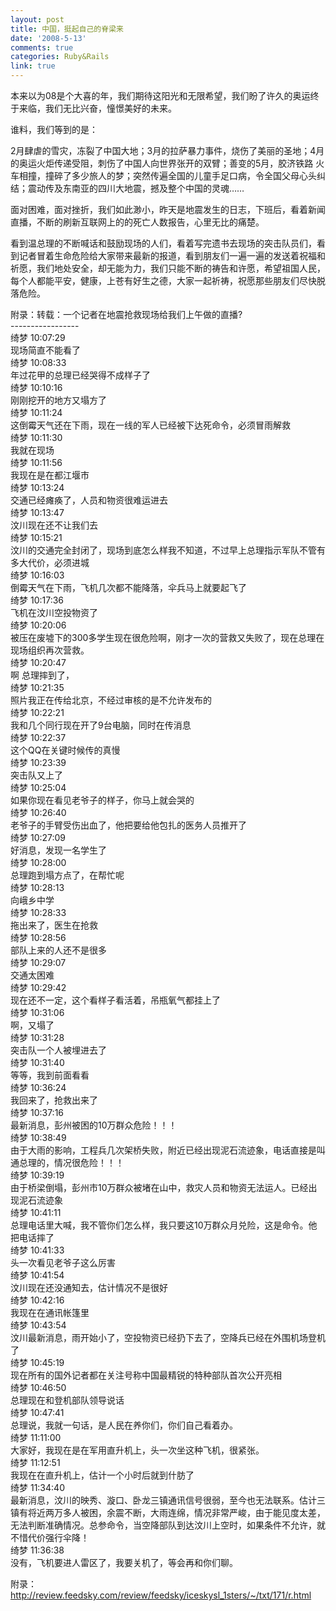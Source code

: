 ```yaml
---
layout: post
title: 中国，挺起自己的脊梁来
date: '2008-5-13'
comments: true
categories: Ruby&Rails
link: true
---
```

<p>本来以为08是个大喜的年，我们期待这阳光和无限希望，我们盼了许久的奥运终于来临，我们无比兴奋，憧憬美好的未来。</p>
<p>谁料，我们等到的是：</p>
<p>2月肆虐的雪灾，冻裂了中国大地；3月的拉萨暴力事件，烧伤了美丽的圣地；4月的奥运火炬传递受阻，刺伤了中国人向世界张开的双臂；善变的5月，胶济铁路 火车相撞，撞碎了多少旅人的梦；突然传遍全国的儿童手足口病，令全国父母心头纠结；震动传及东南亚的四川大地震，撼及整个中国的灵魂&hellip;&hellip;</p>
<p>面对困难，面对挫折，我们如此渺小，昨天是地震发生的日志，下班后，看着新闻直播，不断的刷新互联网上的的死亡人数报告，心里无比的痛楚。</p>
<p>看到温总理的不断喊话和鼓励现场的人们，看着写完遗书去现场的突击队员们，看到记者冒着生命危险给大家带来最新的报道，看到朋友们一遍一遍的发送着祝福和祈愿，我们地处安全，却无能为力，我们只能不断的祷告和许愿，希望祖国人民，每个人都能平安，健康，上苍有好生之德，大家一起祈祷，祝愿那些朋友们尽快脱落危险。</p>
<p>附录：转载：一个记者在地震抢救现场给我们上午做的直播? <br />
----------------- <br />
绮梦 10:07:29  <br />
现场简直不能看了 <br />
绮梦 10:08:33 <br />
年过花甲的总理已经哭得不成样子了 <br />
绮梦 10:10:16  <br />
刚刚挖开的地方又塌方了 <br />
绮梦 10:11:24 <br />
这倒霉天气还在下雨，现在一线的军人已经被下达死命令，必须冒雨解救  <br />
绮梦 10:11:30 <br />
我就在现场 <br />
绮梦 10:11:56 <br />
我现在是在都江堰市 <br />
绮梦  10:13:24 <br />
交通已经瘫痪了，人员和物资很难运进去 <br />
绮梦 10:13:47 <br />
汶川现在还不让我们去 <br />
绮梦  10:15:21 <br />
汶川的交通完全封闭了，现场到底怎么样我不知道，不过早上总理指示军队不管有多大代价，必须进城 <br />
绮梦 10:16:03  <br />
倒霉天气在下雨，飞机几次都不能降落，伞兵马上就要起飞了 <br />
绮梦 10:17:36 <br />
飞机在汶川空投物资了 <br />
绮梦  10:20:06 <br />
被压在废墟下的300多学生现在很危险啊，刚才一次的营救又失败了，现在总理在现场组织再次营救。 <br />
绮梦 10:20:47  <br />
啊 总理摔到了， <br />
绮梦 10:21:35 <br />
照片我正在传给北京，不经过审核的是不允许发布的 <br />
绮梦 10:22:21  <br />
我和几个同行现在开了9台电脑，同时在传消息 <br />
绮梦 10:22:37 <br />
这个QQ在关键时候传的真慢 <br />
绮梦  10:23:39 <br />
突击队又上了 <br />
绮梦 10:25:04 <br />
如果你现在看见老爷子的样子，你马上就会哭的 <br />
绮梦  10:26:40 <br />
老爷子的手臂受伤出血了，他把要给他包扎的医务人员推开了 <br />
绮梦 10:27:09 <br />
好消息，发现一名学生了  <br />
绮梦 10:28:00 <br />
总理跑到塌方点了，在帮忙呢 <br />
绮梦 10:28:13 <br />
向峨乡中学 <br />
绮梦  10:28:33 <br />
拖出来了，医生在抢救 <br />
绮梦 10:28:56 <br />
部队上来的人还不是很多 <br />
绮梦 10:29:07  <br />
交通太困难 <br />
绮梦 10:29:42 <br />
现在还不一定，这个看样子看活着，吊瓶氧气都挂上了 <br />
绮梦 10:31:06  <br />
啊，又塌了 <br />
绮梦 10:31:28 <br />
突击队一个人被埋进去了 <br />
绮梦 10:31:40  <br />
等等，我到前面看看 <br />
绮梦 10:36:24 <br />
我回来了，抢救出来了 <br />
绮梦 10:37:16  <br />
最新消息，彭州被困的10万群众危险！！！ <br />
绮梦 10:38:49  <br />
由于大雨的影响，工程兵几次架桥失败，附近已经出现泥石流迹象，电话直接是叫通总理的，情况很危险！！！ <br />
绮梦 10:39:19  <br />
由于桥梁倒塌，彭州市10万群众被堵在山中，救灾人员和物资无法运人。已经出现泥石流迹象 <br />
绮梦 10:41:11  <br />
总理电话里大喊，我不管你们怎么样，我只要这10万群众月兑险，这是命令。他把电话摔了 <br />
绮梦 10:41:33  <br />
头一次看见老爷子这么厉害 <br />
绮梦 10:41:54 <br />
汶川现在还没通知去，估计情况不是很好 <br />
绮梦 10:42:16  <br />
我现在在通讯帐篷里 <br />
绮梦 10:43:54 <br />
汶川最新消息，雨开始小了，空投物资已经扔下去了，空降兵已经在外围机场登机了  <br />
绮梦 10:45:19 <br />
现在所有的国外记者都在关注号称中国最精锐的特种部队首次公开亮相 <br />
绮梦 10:46:50  <br />
总理现在和登机部队领导说话 <br />
绮梦 10:47:41 <br />
总理说，我就一句话，是人民在养你们，你们自己看着办。 <br />
绮梦  11:11:00 <br />
大家好，我现在是在军用直升机上，头一次坐这种飞机，很紧张。 <br />
绮梦 11:12:51  <br />
我现在在直升机上，估计一个小时后就到什肪了 <br />
绮梦 11:34:40  <br />
最新消息，汶川的映秀、漩口、卧龙三镇通讯信号很弱，至今也无法联系。估计三镇有将近两万多人被困，余震不断，大雨连绵，情况非常严峻，由于能见度太差，无法判断准确情况。总参命令，当空降部队到达汶川上空时，如果条件不允许，就不惜代价强行伞降！  <br />
绮梦 11:36:38 <br />
没有，飞机要进人雷区了，我要关机了，等会再和你们聊。</p>
<p>附录：<br />
<a href="http://review.feedsky.com/review/feedsky/iceskysl_1sters/%7E/txt/171/r.html">http://review.feedsky.com/review/feedsky/iceskysl_1sters/~/txt/171/r.html</a></p>
<p><img src="http://review.feedsky.com/review/feedsky/iceskysl_1sters/~/img/171/cw.gif" alt="" /></p>

